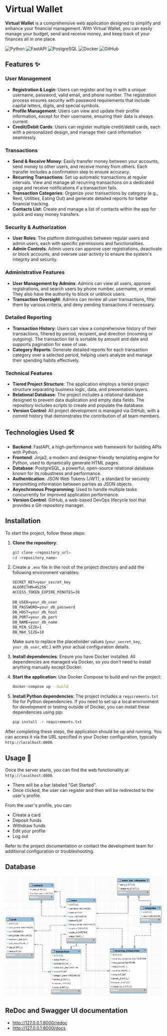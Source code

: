 # Virtual Wallet

**Virtual Wallet** is a comprehensive web application designed to simplify and enhance your financial management. With Virtual Wallet, you can easily manage your budget, send and receive money, and keep track of your finances all in one place.

![Python](https://img.shields.io/badge/Python-3.8-blue)
![FastAPI](https://img.shields.io/badge/FastAPI-0.65.2-green)
![PostgreSQL](https://img.shields.io/badge/PostgreSQL-13.3-blue)
![Docker](https://img.shields.io/badge/Docker-20.10.6-blue)
![GitHub](https://img.shields.io/badge/GitHub-Repo-lightgrey)

## Features ✨

### User Management
- **Registration & Login**: Users can register and log in with a unique username, password, valid email, and phone number. The registration process ensures security with password requirements that include capital letters, digits, and special symbols.
- **Profile Management**: Users can view and update their profile information, except for their username, ensuring their data is always current.
- **Credit/Debit Cards**: Users can register multiple credit/debit cards, each with a personalized design, and manage their card information seamlessly.

### Transactions
- **Send & Receive Money**: Easily transfer money between your accounts, send money to other users, and receive money from others. Each transfer includes a confirmation step to ensure accuracy.
- **Recurring Transactions**: Set up automatic transactions at regular intervals. View and manage all recurring transactions on a dedicated page and receive notifications if a transaction fails.
- **Transaction Categories**: Organize your transactions by category (e.g., Rent, Utilities, Eating Out) and generate detailed reports for better financial tracking.
- **Contacts List**: Create and manage a list of contacts within the app for quick and easy money transfers.

### Security & Authorization
- **User Roles**: The platform distinguishes between regular users and admin users, each with specific permissions and functionalities.
- **Admin Controls**: Admin users can approve user registrations, deactivate or block accounts, and oversee user activity to ensure the system's integrity and security.

### Administrative Features
- **User Management by Admins**: Admins can view all users, approve registrations, and search users by phone number, username, or email. They also have the authority to block or unblock users.
- **Transaction Oversight**: Admins can review all user transactions, filter them by various criteria, and deny pending transactions if necessary.

### Detailed Reporting
- **Transaction History**: Users can view a comprehensive history of their transactions, filtered by period, recipient, and direction (incoming or outgoing). The transaction list is sortable by amount and date and supports pagination for ease of use.
- **Category Reports**: Generate detailed reports for each transaction category over a selected period, helping users analyze and manage their spending habits effectively.

### Technical Features
- **Tiered Project Structure**: The application employs a tiered project structure separating business logic, data, and presentation layers.
- **Relational Database**: The project includes a relational database designed to prevent data duplication and empty data fields. The repository includes scripts to create and populate the database.
- **Version Control**: All project development is managed via GitHub, with a commit history that demonstrates the contribution of all team members.

## Technologies Used 🛠️

- **Backend**: FastAPI, a high-performance web framework for building APIs with Python.
- **Frontend**: Jinja2, a modern and designer-friendly templating engine for Python, used to dynamically generate HTML pages.
- **Database**: PostgreSQL, a powerful, open-source relational database known for its robustness and performance.
- **Authentication**: JSON Web Tokens (JWT), a standard for securely transmitting information between parties as JSON objects.
- **Asynchronous Programming**: Used to handle multiple tasks concurrently for improved application performance.
- **Version Control**: GitHub, a web-based DevOps lifecycle tool that provides a Git-repository manager.

## Installation

To start the project, follow these steps:

1. **Clone the repository**:
    ```bash
    git clone <repository_url>
    cd <repository_name>
    ```
2.  Create a `.env` file in the root of the project directory and add the following environment variables:
    ```
    SECRET_KEY=your_secret_key
    ALGORITHM=HS256
    ACCESS_TOKEN_EXPIRE_MINUTES=30

    DB_USER=your_db_user
    DB_PASSWORD=your_db_password
    DB_HOST=your_db_host
    DB_PORT=your_db_port
    DB_NAME=your_db_name
    DB_MIN_SIZE=1
    DB_MAX_SIZE=10
    ```
    Make sure to replace the placeholder values (`your_secret_key`, `your_db_user`, etc.) with your actual configuration details.
    
4. **Install dependencies**:
    Ensure you have Docker installed. All dependencies are managed via Docker, so you don't need to install anything manually except Docker.

5. **Start the application**:
    Use Docker Compose to build and run the project:
    ```bash
    docker-compose up --build
    ```

6. **Install Python dependencies**:
    The project includes a `requirements.txt` file for Python dependencies. If you need to set up a local environment for development or testing outside of Docker, you can install these dependencies using pip:
    ```bash
    pip install -r requirements.txt
    ```

After completing these steps, the application should be up and running. You can access it via the URL specified in your Docker configuration, typically `http://localhost:8000`.

## Usage 🚀

Once the server starts, you can find the web functionality at `http://localhost:8000`.

- There will be a bar labeled "Get Started".
- Once clicked, the user can register and then will be redirected to the user's profile.

From the user's profile, you can:
- Create a card
- Deposit funds
- Withdraw funds
- Edit your profile
- Log out

Refer to the project documentation or contact the development team for additional configuration or troubleshooting.

## Database
![database](./database.png)

## ReDoc and Swagger UI documentation
- http://127.0.0.1:8000/redoc
- http://127.0.0.1:8000/docs
